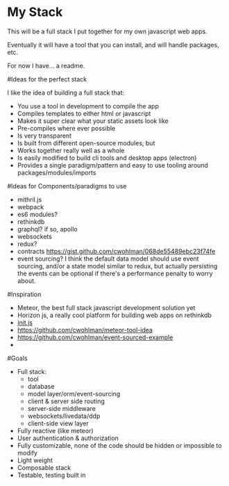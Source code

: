 # My Stack
This will be a full stack I put together for my own javascript web apps.

Eventually it will have a tool that you can install, and will handle packages, etc.

For now I have... a readme.

#Ideas for the perfect stack

I like the idea of building a full stack that:

- You use a tool in development to compile the app
- Compiles templates to either html or javascript
- Makes it super clear what your static assets look like
- Pre-compiles where ever possible
- Is very transparent
- Is built from different open-source modules, but
- Works together really well as a whole
- Is easily modified to build cli tools and desktop apps (electron)
- Provides a single paradigm/pattern and easy to use tooling around packages/modules/imports

#Ideas for Components/paradigms to use

- mithril.js
- webpack
- es6 modules?
- rethinkdb
- graphql? if so, apollo
- websockets
- redux?
- contracts https://gist.github.com/cwohlman/068de55489ebc23f74fe
- event sourcing?
   I think the default data model should use event sourcing, and/or a state model similar to redux, 
   but actually persisting the events can be optional if there's a performance penalty to worry about.

#Inspiration

- Meteor, the best full stack javascript development solution yet
- Horizon js, a really cool platform for building web apps on rethinkdb
- [init.js](https://github.com/picanteverde/init)
- https://github.com/cwohlman/meteor-tool-idea
- https://github.com/cwohlman/event-sourced-example
- 

#Goals

- Full stack:
  - tool
  - database
  - model layer/orm/event-sourcing
  - client & server side routing
  - server-side middleware
  - websockets/livedata/ddp
  - client-side view layer
- Fully reactive (like meteor)
- User authentication & authorization
- Fully customizable, none of the code should be hidden or impossible to modify
- Light weight
- Composable stack
- Testable, testing built in

